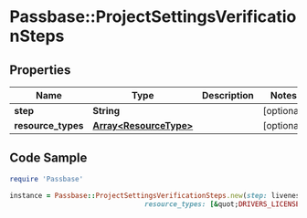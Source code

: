 # Passbase::ProjectSettingsVerificationSteps

## Properties

Name | Type | Description | Notes
------------ | ------------- | ------------- | -------------
**step** | **String** |  | [optional] 
**resource_types** | [**Array&lt;ResourceType&gt;**](ResourceType.md) |  | [optional] 

## Code Sample

```ruby
require 'Passbase'

instance = Passbase::ProjectSettingsVerificationSteps.new(step: liveness_check,
                                 resource_types: [&quot;DRIVERS_LICENSE&quot;,&quot;NATIONAL_ID_CARD&quot;])
```


